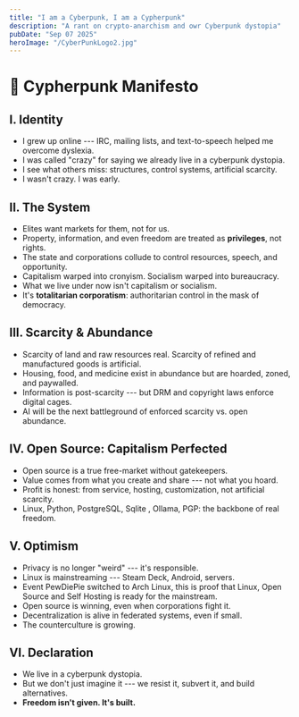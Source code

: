 ```yaml
---
title: "I am a Cyberpunk, I am a Cypherpunk"
description: "A rant on crypto-anarchism and owr Cyberpunk dystopia"
pubDate: "Sep 07 2025"
heroImage: "/CyberPunkLogo2.jpg"
---
```


# 🏴 Cypherpunk Manifesto

## I. Identity

-   I grew up online --- IRC, mailing lists, and text-to-speech helped
    me overcome dyslexia.
-   I was called "crazy" for saying we already live in a cyberpunk
    dystopia.
-   I see what others miss: structures, control systems, artificial
    scarcity.
-   I wasn't crazy. I was early.

## II. The System

-   Elites want markets for them, not for us.
-   Property, information, and even freedom are treated as
    **privileges**, not rights.
-   The state and corporations collude to control resources, speech, and
    opportunity.
-   Capitalism warped into cronyism. Socialism warped into bureaucracy.
-   What we live under now isn't capitalism or socialism.
-   It's **totalitarian corporatism**: authoritarian control in the mask
    of democracy.

## III. Scarcity & Abundance

-   Scarcity of land and raw resources real. Scarcity of refined and manufactured goods is artificial.
-   Housing, food, and medicine exist in abundance but are hoarded,
    zoned, and paywalled.
-   Information is post-scarcity --- but DRM and copyright laws enforce
    digital cages.
-   AI will be the next battleground of enforced scarcity vs. open
    abundance.

## IV. Open Source: Capitalism Perfected

-   Open source is a true free-market without gatekeepers.
-   Value comes from what you create and share --- not what you hoard.
-   Profit is honest: from service, hosting, customization, not
    artificial scarcity.
-   Linux, Python, PostgreSQL, Sqlite , Ollama, PGP: the backbone of real
    freedom.

## V. Optimism

-   Privacy is no longer "weird" --- it's responsible.
-   Linux is mainstreaming --- Steam Deck, Android, servers.
-   Event PewDiePie switched to Arch Linux, this is proof that Linux, 
    Open Source and Self Hosting is ready for the mainstream.
-   Open source is winning, even when corporations fight it.
-   Decentralization is alive in federated systems, even if small.
-   The counterculture is growing.

## VI. Declaration

-   We live in a cyberpunk dystopia.
-   But we don't just imagine it --- we resist it, subvert it, and build
    alternatives.
-   **Freedom isn't given. It's built.**
